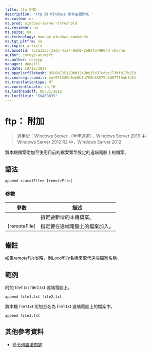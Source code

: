 ```yaml
---
title: ftp 附加
description: 'Ftp 的 Windows 命令主題附加 '
ms.custom: na
ms.prod: windows-server-threshold
ms.reviewer: na
ms.suite: na
ms.technology: manage-windows-commands
ms.tgt_pltfrm: na
ms.topic: article
ms.assetid: 7c1a133c-31dc-41a4-9eb9-258efd79804d vhorne
author: coreyp-at-msft
ms.author: coreyp
manager: dongill
ms.date: 10/16/2017
ms.openlocfilehash: 9580d725120bb32a9b915d37cdbc173bfb17b859
ms.sourcegitcommit: eaf071249b6eb6b1a758b38579a2d87710abfb54
ms.translationtype: MT
ms.contentlocale: zh-TW
ms.lasthandoff: 05/31/2019
ms.locfileid: "66438839"
---
```

# <a name="ftp-append"></a>ftp： 附加

>適用於：Windows Server （半年通道），Windows Server 2016 中，Windows Server 2012 R2 中，Windows Server 2012

將本機檔案附加至使用目前的檔案類型設定的遠端電腦上的檔案。   
## <a name="syntax"></a>語法  
```  
append <LocalFile> [remoteFile]  
```  
### <a name="parameters"></a>參數  

|  參數   |                               描述                                |
|--------------|--------------------------------------------------------------------------|
| <LocalFile>  |                     指定要新增的本機檔案。                     |
| [remoteFile] | 指定要在遠端電腦上的檔案<LocalFile>加入。 |

## <a name="remarks"></a>備註  
如果*remoteFile*省略，則*LocalFile*名稱來取代遠端檔案名稱。  
## <a name="BKMK_Examples"></a>範例  
附加 file1.txt file2.txt 遠端電腦上。  
```  
append file1.txt file2.txt  
```  
將本機 file1.txt 附加至名為 file1.txt 遠端電腦上的檔案中。  
```  
append file1.txt  
```  
## <a name="additional-references"></a>其他參考資料  
-   [命令列語法關鍵](command-line-syntax-key.md)  

